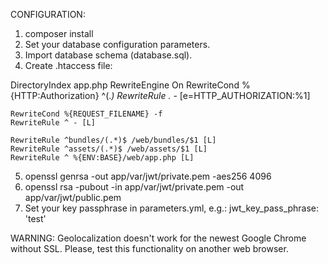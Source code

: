 CONFIGURATION:

1. composer install
2. Set your database configuration parameters.
3. Import database schema (database.sql).
4. Create .htaccess file:

DirectoryIndex app.php
<IfModule mod_rewrite.c>
	RewriteEngine On
	RewriteCond %{HTTP:Authorization} ^(.*)
	RewriteRule .* - [e=HTTP_AUTHORIZATION:%1]

	RewriteCond %{REQUEST_FILENAME} -f
	RewriteRule ^ - [L]

	RewriteRule ^bundles/(.*)$ /web/bundles/$1 [L]
	RewriteRule ^assets/(.*)$ /web/assets/$1 [L]
	RewriteRule ^ %{ENV:BASE}/web/app.php [L]
</IfModule>
	
5. openssl genrsa -out app/var/jwt/private.pem -aes256 4096
6. openssl rsa -pubout -in app/var/jwt/private.pem -out app/var/jwt/public.pem
7. Set your key passphrase in parameters.yml, e.g.:
    jwt_key_pass_phrase: 'test'


WARNING:
Geolocalization doesn't work for the newest Google Chrome without SSL. Please, test this functionality on another web browser.